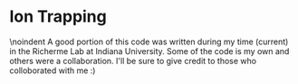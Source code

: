 # Ion Trapping

\noindent A good portion of this code was written during my time (current) in the Richerme Lab at Indiana University. Some of the code is my own and others were a collaboration. I'll be sure to give credit to those who colloborated with me :)



